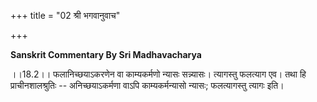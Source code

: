 +++
title = "02 श्री भगवानुवाच"

+++




**Sanskrit Commentary By Sri Madhavacharya**

।।18.2।। फलानिच्छयाऽकरणेन वा काम्यकर्मणो न्यासः सन्न्यासः। त्यागस्तु
फलत्याग एव। तथा हि प्राचीनशालश्रुतिः -- अनिच्छयाऽकर्मणा वाऽपि
काम्यकर्मन्यासो न्यासः; फलत्यागस्तु त्यागः इति।

